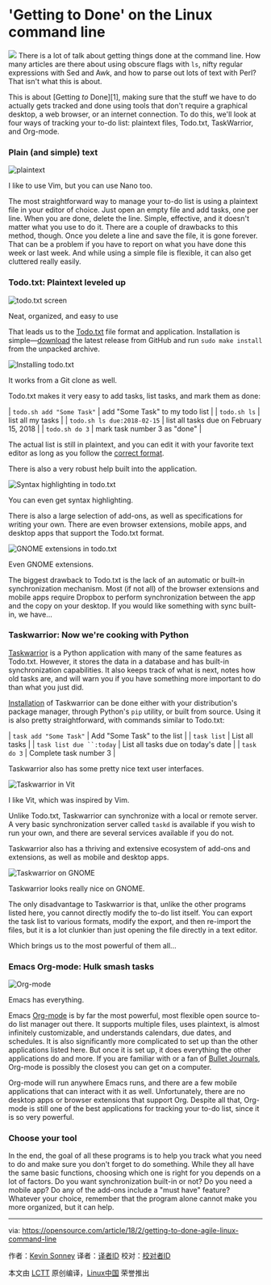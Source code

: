 'Getting to Done' on the Linux command line
======

![](https://opensource.com/sites/default/files/styles/image-full-size/public/lead-images/osdc_terminals.png?itok=CfBqYBah)
There is a lot of talk about getting things done at the command line. How many articles are there about using obscure flags with `ls`, nifty regular expressions with Sed and Awk, and how to parse out lots of text with Perl? That isn't what this is about.

This is about [Getting _to_ Done][1], making sure that the stuff we have to do actually gets tracked and done using tools that don't require a graphical desktop, a web browser, or an internet connection. To do this, we'll look at four ways of tracking your to-do list: plaintext files, Todo.txt, TaskWarrior, and Org-mode.

### Plain (and simple) text


![plaintext][3]

I like to use Vim, but you can use Nano too.

The most straightforward way to manage your to-do list is using a plaintext file in your editor of choice. Just open an empty file and add tasks, one per line. When you are done, delete the line. Simple, effective, and it doesn't matter what you use to do it. There are a couple of drawbacks to this method, though. Once you delete a line and save the file, it is gone forever. That can be a problem if you have to report on what you have done this week or last week. And while using a simple file is flexible, it can also get cluttered really easily.

### Todo.txt: Plaintext leveled up


![todo.txt screen][5]

Neat, organized, and easy to use

That leads us to the [Todo.txt][6] file format and application. Installation is simple—[download][7] the latest release from GitHub and run `sudo make install` from the unpacked archive.


![Installing todo.txt][9]

It works from a Git clone as well.

Todo.txt makes it very easy to add tasks, list tasks, and mark them as done:

| `todo.sh add "Some Task"`   | add "Some Task" to my todo list         |
| `todo.sh ls`                | list all my tasks                       |
| `todo.sh ls due:2018-02-15` | list all tasks due on February 15, 2018 |
| `todo.sh do 3`              | mark task number 3 as "done"            |

The actual list is still in plaintext, and you can edit it with your favorite text editor as long as you follow the [correct format][10].

There is also a very robust help built into the application.


![Syntax highlighting in todo.txt][12]

You can even get syntax highlighting.

There is also a large selection of add-ons, as well as specifications for writing your own. There are even browser extensions, mobile apps, and desktop apps that support the Todo.txt format.


![GNOME extensions in todo.txt][14]

Even GNOME extensions.

The biggest drawback to Todo.txt is the lack of an automatic or built-in synchronization mechanism. Most (if not all) of the browser extensions and mobile apps require Dropbox to perform synchronization between the app and the copy on your desktop. If you would like something with sync built-in, we have...

### Taskwarrior: Now we're cooking with Python

[Taskwarrior][15] is a Python application with many of the same features as Todo.txt. However, it stores the data in a database and has built-in synchronization capabilities. It also keeps track of what is next, notes how old tasks are, and will warn you if you have something more important to do than what you just did.

[Installation][16] of Taskwarrior can be done either with your distribution's package manager, through Python's `pip` utility, or built from source. Using it is also pretty straightforward, with commands similar to Todo.txt:

| `task add "Some Task"`   | Add "Some Task" to the list        |
| `task list`              | List all tasks                     |
| `task list due ``:today` | List all tasks due on today's date |
| `task do 3`              | Complete task number 3             |

Taskwarrior also has some pretty nice text user interfaces.

![Taskwarrior in Vit][18]

I like Vit, which was inspired by Vim.

Unlike Todo.txt, Taskwarrior can synchronize with a local or remote server. A very basic synchronization server called `taskd` is available if you wish to run your own, and there are several services available if you do not.

Taskwarrior also has a thriving and extensive ecosystem of add-ons and extensions, as well as mobile and desktop apps.

![Taskwarrior on GNOME][20]

Taskwarrior looks really nice on GNOME.

The only disadvantage to Taskwarrior is that, unlike the other programs listed here, you cannot directly modify the to-do list itself. You can export the task list to various formats, modify the export, and then re-import the files, but it is a lot clunkier than just opening the file directly in a text editor.

Which brings us to the most powerful of them all...

### Emacs Org-mode: Hulk smash tasks

![Org-mode][22]

Emacs has everything.

Emacs [Org-mode][23] is by far the most powerful, most flexible open source to-do list manager out there. It supports multiple files, uses plaintext, is almost infinitely customizable, and understands calendars, due dates, and schedules. It is also significantly more complicated to set up than the other applications listed here. But once it is set up, it does everything the other applications do and more. If you are familiar with or a fan of [Bullet Journals][24], Org-mode is possibly the closest you can get on a computer.

Org-mode will run anywhere Emacs runs, and there are a few mobile applications that can interact with it as well. Unfortunately, there are no desktop apps or browser extensions that support Org. Despite all that, Org-mode is still one of the best applications for tracking your to-do list, since it is so very powerful.

### Choose your tool

In the end, the goal of all these programs is to help you track what you need to do and make sure you don't forget to do something. While they all have the same basic functions, choosing which one is right for you depends on a lot of factors. Do you want synchronization built-in or not? Do you need a mobile app? Do any of the add-ons include a "must have" feature? Whatever your choice, remember that the program alone cannot make you more organized, but it can help.

--------------------------------------------------------------------------------

via: https://opensource.com/article/18/2/getting-to-done-agile-linux-command-line

作者：[Kevin Sonney][a]
译者：[译者ID](https://github.com/译者ID)
校对：[校对者ID](https://github.com/校对者ID)

本文由 [LCTT](https://github.com/LCTT/TranslateProject) 原创编译，[Linux中国](https://linux.cn/) 荣誉推出

[a]:
[1]:https://www.scruminc.com/getting-done/
[3]:https://opensource.com/sites/default/files/u128651/plain-text.png (plaintext)
[5]:https://opensource.com/sites/default/files/u128651/todo-txt.png (todo.txt screen)
[6]:http://todotxt.org/
[7]:https://github.com/todotxt/todo.txt-cli/releases
[9]:https://opensource.com/sites/default/files/u128651/todo-txt-install.png (Installing todo.txt)
[10]:https://github.com/todotxt/todo.txt
[12]:https://opensource.com/sites/default/files/u128651/todo-txt-vim.png (Syntax highlighting in todo.txt)
[14]:https://opensource.com/sites/default/files/u128651/tod-txt-gnome.png (GNOME extensions in todo.txt)
[15]:https://taskwarrior.org/
[16]:https://taskwarrior.org/download/
[18]:https://opensource.com/sites/default/files/u128651/taskwarrior-vit.png (Taskwarrior in Vit)
[20]:https://opensource.com/sites/default/files/u128651/taskwarrior-gnome.png (Taskwarrior on GNOME)
[22]:https://opensource.com/sites/default/files/u128651/emacs-org-mode.png (Org-mode)
[23]:https://orgmode.org/
[24]:http://bulletjournal.com/
